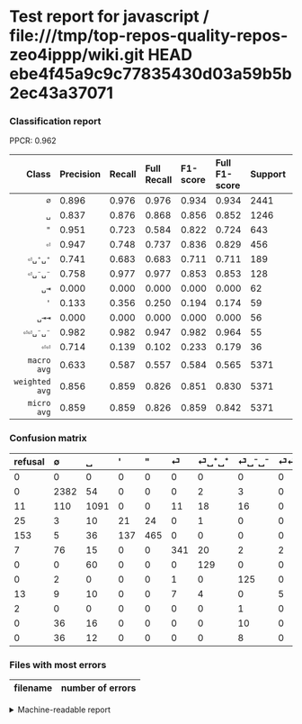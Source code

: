# Test report for javascript / file:///tmp/top-repos-quality-repos-zeo4ippp/wiki.git HEAD ebe4f45a9c9c77835430d03a59b5b2ec43a37071

### Classification report

PPCR: 0.962

| Class | Precision | Recall | Full Recall | F1-score | Full F1-score | Support | Full Support | PPCR |
|------:|:----------|:-------|:------------|:---------|:---------|:--------|:-------------|:-----|
| `∅` | 0.896| 0.976| 0.976| 0.934| 0.934| 2441| 2441| 1.000 |
| `␣` | 0.837| 0.876| 0.868| 0.856| 0.852| 1246| 1257| 0.991 |
| `"` | 0.951| 0.723| 0.584| 0.822| 0.724| 643| 796| 0.808 |
| `⏎` | 0.947| 0.748| 0.737| 0.836| 0.829| 456| 463| 0.985 |
| `⏎␣⁺␣⁺` | 0.741| 0.683| 0.683| 0.711| 0.711| 189| 189| 1.000 |
| `⏎␣⁻␣⁻` | 0.758| 0.977| 0.977| 0.853| 0.853| 128| 128| 1.000 |
| `␣⇥` | 0.000| 0.000| 0.000| 0.000| 0.000| 62| 62| 1.000 |
| `'` | 0.133| 0.356| 0.250| 0.194| 0.174| 59| 84| 0.702 |
| `␣⇥⇥` | 0.000| 0.000| 0.000| 0.000| 0.000| 56| 56| 1.000 |
| `⏎⏎␣⁻␣⁻` | 0.982| 0.982| 0.947| 0.982| 0.964| 55| 57| 0.965 |
| `⏎⏎` | 0.714| 0.139| 0.102| 0.233| 0.179| 36| 49| 0.735 |
| `macro avg` | 0.633| 0.587| 0.557| 0.584| 0.565| 5371| 5582| 0.962 |
| `weighted avg` | 0.856| 0.859| 0.826| 0.851| 0.830| 5371| 5582| 0.962 |
| `micro avg` | 0.859| 0.859| 0.826| 0.859| 0.842| 5371| 5582| 0.962 |

### Confusion matrix

|refusal|  ∅| ␣| '| "| ⏎| ⏎␣⁺␣⁺| ⏎␣⁻␣⁻| ⏎⏎| ⏎⏎␣⁻␣⁻| ␣⇥| ␣⇥⇥| 
|:---|:---|:---|:---|:---|:---|:---|:---|:---|:---|:---|:---|
|0 |0 |0 |0 |0 |0 |0 |0 |0 |0 |0 |0 |
|0 |2382 |54 |0 |0 |0 |2 |3 |0 |0 |0 |0 |
|11 |110 |1091 |0 |0 |11 |18 |16 |0 |0 |0 |0 |
|25 |3 |10 |21 |24 |0 |1 |0 |0 |0 |0 |0 |
|153 |5 |36 |137 |465 |0 |0 |0 |0 |0 |0 |0 |
|7 |76 |15 |0 |0 |341 |20 |2 |2 |0 |0 |0 |
|0 |0 |60 |0 |0 |0 |129 |0 |0 |0 |0 |0 |
|0 |2 |0 |0 |0 |1 |0 |125 |0 |0 |0 |0 |
|13 |9 |10 |0 |0 |7 |4 |0 |5 |1 |0 |0 |
|2 |0 |0 |0 |0 |0 |0 |1 |0 |54 |0 |0 |
|0 |36 |16 |0 |0 |0 |0 |10 |0 |0 |0 |0 |
|0 |36 |12 |0 |0 |0 |0 |8 |0 |0 |0 |0 |

### Files with most errors

| filename | number of errors|
|:----:|:-----|

<details>
    <summary>Machine-readable report</summary>
```json
{
  "cl_report": {"\"": {"f1-score": 0.8215547703180212, "precision": 0.950920245398773, "recall": 0.7231726283048211, "support": 643}, "\u0027": {"f1-score": 0.1935483870967742, "precision": 0.13291139240506328, "recall": 0.3559322033898305, "support": 59}, "macro avg": {"f1-score": 0.5835503487758167, "precision": 0.6325995240069059, "recall": 0.587104782426434, "support": 5371}, "micro avg": {"f1-score": 0.8588717184881772, "precision": 0.8588717184881772, "recall": 0.8588717184881772, "support": 5371}, "weighted avg": {"f1-score": 0.85143933761354, "precision": 0.8559310116114508, "recall": 0.8588717184881772, "support": 5371}, "\u2205": {"f1-score": 0.9341176470588235, "precision": 0.8958254983076345, "recall": 0.9758295780417862, "support": 2441}, "\u23ce": {"f1-score": 0.8357843137254902, "precision": 0.9472222222222222, "recall": 0.7478070175438597, "support": 456}, "\u23ce\u23ce": {"f1-score": 0.23255813953488372, "precision": 0.7142857142857143, "recall": 0.1388888888888889, "support": 36}, "\u23ce\u23ce\u2423\u207b\u2423\u207b": {"f1-score": 0.9818181818181818, "precision": 0.9818181818181818, "recall": 0.9818181818181818, "support": 55}, "\u23ce\u2423\u207a\u2423\u207a": {"f1-score": 0.7107438016528926, "precision": 0.7413793103448276, "recall": 0.6825396825396826, "support": 189}, "\u23ce\u2423\u207b\u2423\u207b": {"f1-score": 0.8532423208191127, "precision": 0.7575757575757576, "recall": 0.9765625, "support": 128}, "\u2423": {"f1-score": 0.8556862745098038, "precision": 0.8366564417177914, "recall": 0.8756019261637239, "support": 1246}, "\u2423\u21e5": {"f1-score": 0.0, "precision": 0.0, "recall": 0.0, "support": 62}, "\u2423\u21e5\u21e5": {"f1-score": 0.0, "precision": 0.0, "recall": 0.0, "support": 56}},
  "cl_report_full": {"\"": {"f1-score": 0.7237354085603112, "precision": 0.950920245398773, "recall": 0.5841708542713567, "support": 796}, "\u0027": {"f1-score": 0.17355371900826444, "precision": 0.13291139240506328, "recall": 0.25, "support": 84}, "macro avg": {"f1-score": 0.5653578682129544, "precision": 0.6325995240069059, "recall": 0.5566320427935931, "support": 5582}, "micro avg": {"f1-score": 0.8423263032959007, "precision": 0.8588717184881772, "recall": 0.8264063059835185, "support": 5582}, "weighted avg": {"f1-score": 0.8299475977544793, "precision": 0.8550881714054179, "recall": 0.8264063059835185, "support": 5582}, "\u2205": {"f1-score": 0.9341176470588235, "precision": 0.8958254983076345, "recall": 0.9758295780417862, "support": 2441}, "\u23ce": {"f1-score": 0.8286755771567436, "precision": 0.9472222222222222, "recall": 0.7365010799136069, "support": 463}, "\u23ce\u23ce": {"f1-score": 0.17857142857142858, "precision": 0.7142857142857143, "recall": 0.10204081632653061, "support": 49}, "\u23ce\u23ce\u2423\u207b\u2423\u207b": {"f1-score": 0.9642857142857142, "precision": 0.9818181818181818, "recall": 0.9473684210526315, "support": 57}, "\u23ce\u2423\u207a\u2423\u207a": {"f1-score": 0.7107438016528926, "precision": 0.7413793103448276, "recall": 0.6825396825396826, "support": 189}, "\u23ce\u2423\u207b\u2423\u207b": {"f1-score": 0.8532423208191127, "precision": 0.7575757575757576, "recall": 0.9765625, "support": 128}, "\u2423": {"f1-score": 0.8520109332292073, "precision": 0.8366564417177914, "recall": 0.86793953858393, "support": 1257}, "\u2423\u21e5": {"f1-score": 0.0, "precision": 0.0, "recall": 0.0, "support": 62}, "\u2423\u21e5\u21e5": {"f1-score": 0.0, "precision": 0.0, "recall": 0.0, "support": 56}},
  "ppcr": 0.9621999283410964
}
```
</details>

